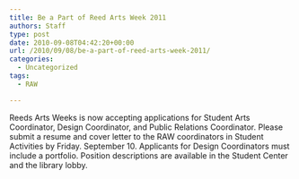 ```yaml
---
title: Be a Part of Reed Arts Week 2011
authors: Staff
type: post
date: 2010-09-08T04:42:20+00:00
url: /2010/09/08/be-a-part-of-reed-arts-week-2011/
categories:
  - Uncategorized
tags:
  - RAW

---
```

Reeds Arts Weeks is now accepting applications for Student Arts Coordinator, Design Coordinator, and Public Relations Coordinator. Please submit a resume and cover letter to the RAW coordinators in Student Activities by Friday. September 10. Applicants for Design Coordinators must include a portfolio. Position descriptions are available in the Student Center and the library lobby.